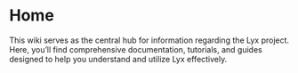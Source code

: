<!--
SPDX-FileCopyrightText: 2025 Aljebriq <143266740+aljebriq@users.noreply.github.com>

SPDX-License-Identifier: CC-BY-SA-4.0
-->

# Home

This wiki serves as the central hub for information regarding the Lyx project. Here, you’ll find comprehensive documentation, tutorials, and guides designed to help you understand and utilize Lyx effectively.
